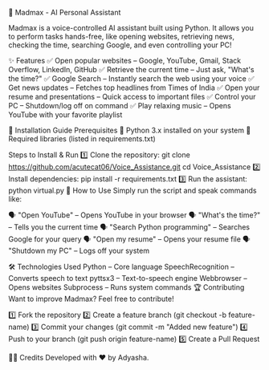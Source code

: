 🚀 Madmax - AI Personal Assistant

Madmax is a voice-controlled AI assistant built using Python. It allows you to perform tasks hands-free, like opening websites, retrieving news, checking the time, searching Google, and even controlling your PC!

✨ Features
✅ Open popular websites – Google, YouTube, Gmail, Stack Overflow, LinkedIn, GitHub
✅ Retrieve the current time – Just ask, "What's the time?"
✅ Google Search – Instantly search the web using your voice
✅ Get news updates – Fetches top headlines from Times of India
✅ Open your resume and presentations – Quick access to important files
✅ Control your PC – Shutdown/log off on command
✅ Play relaxing music – Opens YouTube with your favorite playlist

📌 Installation Guide
Prerequisites
🔹 Python 3.x installed on your system
🔹 Required libraries (listed in requirements.txt)

Steps to Install & Run
1️⃣ Clone the repository: git clone https://github.com/acutecat06/Voice_Assistance.git
cd Voice_Assistance
2️⃣ Install dependencies: pip install -r requirements.txt
3️⃣ Run the assistant: python virtual.py
🎤 How to Use
Simply run the script and speak commands like:

🗣️ "Open YouTube" – Opens YouTube in your browser
🗣️ "What's the time?" – Tells you the current time
🗣️ "Search Python programming" – Searches Google for your query
🗣️ "Open my resume" – Opens your resume file
🗣️ "Shutdown my PC" – Logs off your system

🛠 Technologies Used
Python – Core language
SpeechRecognition – Converts speech to text
pyttsx3 – Text-to-speech engine
Webbrowser – Opens websites
Subprocess – Runs system commands
🏆 Contributing
Want to improve Madmax? Feel free to contribute!

1️⃣ Fork the repository
2️⃣ Create a feature branch (git checkout -b feature-name)
3️⃣ Commit your changes (git commit -m "Added new feature")
4️⃣ Push to your branch (git push origin feature-name)
5️⃣ Create a Pull Request

👨‍💻 Credits
Developed with ❤️ by Adyasha.

